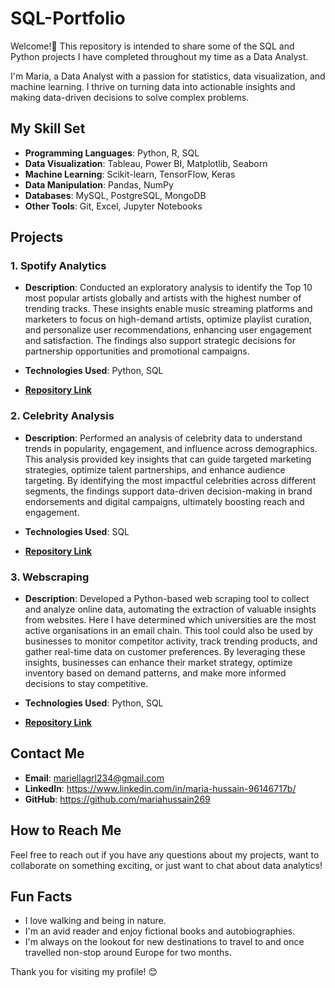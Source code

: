 # SQL-Portfolio
Welcome!👋  This repository is intended to share some of the SQL and Python projects I have completed throughout my time as a Data Analyst.

I'm Maria, a Data Analyst with a passion for statistics, data visualization, and machine learning. I thrive on turning data into actionable insights and making data-driven decisions to solve complex problems.

## My Skill Set

- **Programming Languages**: Python, R, SQL
- **Data Visualization**: Tableau, Power BI, Matplotlib, Seaborn
- **Machine Learning**: Scikit-learn, TensorFlow, Keras
- **Data Manipulation**: Pandas, NumPy
- **Databases**: MySQL, PostgreSQL, MongoDB
- **Other Tools**: Git, Excel, Jupyter Notebooks

## Projects

### 1. Spotify Analytics

- **Description**: Conducted an exploratory analysis to identify the Top 10 most popular artists globally and artists with the highest number of trending tracks. These insights enable music streaming platforms and marketers to focus on high-demand artists, optimize playlist curation, and personalize user recommendations, enhancing user engagement and satisfaction. The findings also support strategic decisions for partnership opportunities and promotional campaigns.
  
- **Technologies Used**: Python, SQL
- [**Repository Link**](https://github.com/mariahussain269/SQL-Portfolio/blob/main/spotify-most-popular-songs-2023.py)

### 2. Celebrity Analysis

- **Description**: Performed an analysis of celebrity data to understand trends in popularity, engagement, and influence across demographics. This analysis provided key insights that can guide targeted marketing strategies, optimize talent partnerships, and enhance audience targeting. By identifying the most impactful celebrities across different segments, the findings support data-driven decision-making in brand endorsements and digital campaigns, ultimately boosting reach and engagement.
  
- **Technologies Used**: SQL
- [**Repository Link**](https://github.com/mariahussain269/SQL-Portfolio/blob/main/Celebrity%20Analytics)

### 3. Webscraping 

- **Description**: Developed a Python-based web scraping tool to collect and analyze online data, automating the extraction of valuable insights from websites. Here I have determined which universities are the most active organisations in an email chain.  This tool could also be used by businesses to monitor competitor activity, track trending products, and gather real-time data on customer preferences. By leveraging these insights, businesses can enhance their market strategy, optimize inventory based on demand patterns, and make more informed decisions to stay competitive.
  
- **Technologies Used**: Python, SQL
- [**Repository Link**](https://github.com/mariahussain269/SQL-Portfolio/blob/main/Webscrape.py)

## Contact Me

- **Email**: mariellagrl234@gmail.com
- **LinkedIn**: https://www.linkedin.com/in/maria-hussain-96146717b/
- **GitHub**: https://github.com/mariahussain269

## How to Reach Me

Feel free to reach out if you have any questions about my projects, want to collaborate on something exciting, or just want to chat about data analytics!

## Fun Facts

- I love walking and being in nature.
- I'm an avid reader and enjoy fictional books and autobiographies.
- I'm always on the lookout for new destinations to travel to and once travelled non-stop around Europe for two months.

Thank you for visiting my profile! 😊
